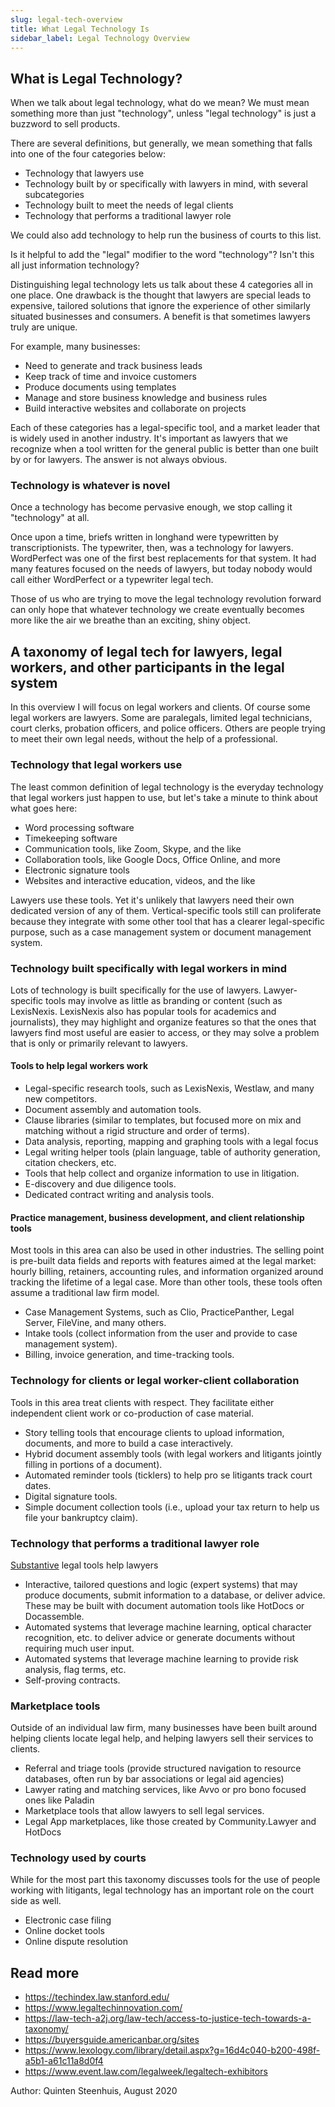 ```yaml
---
slug: legal-tech-overview
title: What Legal Technology Is
sidebar_label: Legal Technology Overview
---
```


## What is Legal Technology?

When we talk about legal technology, what do we mean? We must mean something
more than just "technology", unless "legal technology" is just a buzzword to
sell products.

There are several definitions, but generally, we mean something that falls into
one of the four categories below:

* Technology that lawyers use
* Technology built by or specifically with lawyers in mind, with several subcategories
* Technology built to meet the needs of legal clients
* Technology that performs a traditional lawyer role

We could also add technology to help run the business of courts to this list.

Is it helpful to add the "legal" modifier to the word "technology"? Isn't
this all just information technology?

Distinguishing legal technology lets us talk about these 4 categories all in one
place. One drawback is the thought that lawyers are special leads to expensive,
tailored solutions that ignore the experience of other similarly situated
businesses and consumers. A benefit is that sometimes lawyers truly are unique.

For example, many businesses:

* Need to generate and track business leads
* Keep track of time and invoice customers
* Produce documents using templates
* Manage and store business knowledge and business rules
* Build interactive websites and collaborate on projects

Each of these categories has a legal-specific tool, and a market leader that is
widely used in another industry. It's important as lawyers that we recognize
when a tool written for the general public is better than one built by or for
lawyers. The answer is not always obvious.

### Technology is whatever is novel

Once a technology has become pervasive enough, we stop calling it "technology"
at all.

Once upon a time, briefs written in longhand were typewritten by
transcriptionists. The typewriter, then, was a technology for lawyers.
WordPerfect was one of the first best replacements for that system. It had many
features focused on the needs of lawyers, but today nobody would call either
WordPerfect or a typewriter legal tech.

Those of us who are trying to move the legal technology revolution forward
can only hope that whatever technology we create eventually becomes more
like the air we breathe than an exciting, shiny object.

## A taxonomy of legal tech for lawyers, legal workers, and other participants in the legal system

In this overview I will focus on legal workers and clients. Of course some legal
workers are lawyers. Some are paralegals, limited legal technicians, court
clerks, probation officers, and police officers. Others are people trying to
meet their own legal needs, without the help of a professional.

### Technology that legal workers use

The least common definition of legal technology is the everyday technology that
legal workers just happen to use, but let's take a minute to think about what goes
here:

* Word processing software
* Timekeeping software
* Communication tools, like Zoom, Skype, and the like
* Collaboration tools, like Google Docs, Office Online, and more
* Electronic signature tools
* Websites and interactive education, videos, and the like

Lawyers use these tools. Yet it's unlikely that lawyers need their own dedicated
version of any of them. Vertical-specific tools still can proliferate because
they integrate with some other tool that has a clearer legal-specific purpose,
such as a case management system or document management system.

### Technology built specifically with legal workers in mind

Lots of technology is built specifically for the use of lawyers. Lawyer-specific
tools may involve as little as branding or content (such as LexisNexis.
LexisNexis also has popular tools for academics and journalists), they may
highlight and organize features so that the ones that lawyers find most useful
are easier to access, or they may solve a problem that is only or primarily
relevant to lawyers.

#### Tools to help legal workers work

* Legal-specific research tools, such as LexisNexis, Westlaw, and many new competitors.
* Document assembly and automation tools.
* Clause libraries (similar to templates, but focused more on mix and matching
  without a rigid structure and order of terms).
* Data analysis, reporting, mapping and graphing tools with a legal focus
* Legal writing helper tools (plain language, table of authority generation,
  citation checkers, etc.
* Tools that help collect and organize information to use in litigation.
* E-discovery and due diligence tools.
* Dedicated contract writing and analysis tools.

#### Practice management, business development, and client relationship tools

Most tools in this area can also be used in other industries. The selling point
is pre-built data fields and reports with features aimed at the legal market:
hourly billing, retainers, accounting rules, and information organized around tracking
the lifetime of a legal case. More than other tools, these tools often assume a 
traditional law firm model.

* Case Management Systems, such as Clio, PracticePanther, Legal Server, FileVine, and 
  many others.
* Intake tools (collect information from the user and provide to case management
  system).
* Billing, invoice generation, and time-tracking tools.

### Technology for clients or legal worker-client collaboration

Tools in this area treat clients with respect. They facilitate either independent
client work or co-production of case material.

* Story telling tools that encourage clients to upload information, documents,
  and more to build a case interactively.
* Hybrid document assembly tools (with legal workers and litigants jointly
  filling in portions of a document).
* Automated reminder tools (ticklers) to help pro se litigants track court dates. 
* Digital signature tools.
* Simple document collection tools (i.e., upload your tax return to help us file
  your bankruptcy claim).

### Technology that performs a traditional lawyer role

[Substantive](substantive-vs-non-substantive.md) legal tools help lawyers

* Interactive, tailored questions and logic (expert systems) that may produce
  documents, submit information to a database, or deliver advice. These may be
  built with document automation tools like HotDocs or Docassemble.
* Automated systems that leverage machine learning, optical character
  recognition, etc. to deliver advice or generate documents without requiring
  much user input.
* Automated systems that leverage machine learning to provide risk analysis,
  flag terms, etc.
* Self-proving contracts.

### Marketplace tools

Outside of an individual law firm, many businesses have been built around
helping clients locate legal help, and helping lawyers sell their
services to clients.

* Referral and triage tools (provide structured navigation to resource
  databases, often run by bar associations or legal aid agencies)
* Lawyer rating and matching services, like Avvo or pro bono focused ones like Paladin
* Marketplace tools that allow lawyers to sell legal services.
* Legal App marketplaces, like those created by Community.Lawyer and HotDocs

### Technology used by courts

While for the most part this taxonomy discusses tools for the use of people
working with litigants, legal technology has an important role on the court
side as well.

* Electronic case filing
* Online docket tools
* Online dispute resolution

## Read more

* https://techindex.law.stanford.edu/
* https://www.legaltechinnovation.com/
* https://law-tech-a2j.org/law-tech/access-to-justice-tech-towards-a-taxonomy/
* https://buyersguide.americanbar.org/sites
* https://www.lexology.com/library/detail.aspx?g=16d4c040-b200-498f-a5b1-a61c11a8d0f4
* https://www.event.law.com/legalweek/legaltech-exhibitors


Author: Quinten Steenhuis, August 2020